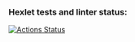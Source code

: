 ### Hexlet tests and linter status:
[![Actions Status](https://github.com/Anastasizz/java-project-71/actions/workflows/hexlet-check.yml/badge.svg)](https://github.com/Anastasizz/java-project-71/actions)